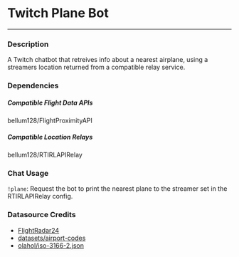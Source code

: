 # Twitch Plane Bot
---

### Description
A Twitch chatbot that retreives info about a nearest airplane, using a streamers location returned from a compatible relay service.

### Dependencies
##### Compatible Flight Data APIs
bellum128/FlightProximityAPI

##### Compatible Location Relays
bellum128/RTIRLAPIRelay

### Chat Usage
`!plane`: Request the bot to print the nearest plane to the streamer set in the RTIRLAPIRelay config.

### Datasource Credits
- [FlightRadar24](https://www.flightradar24.com)
- [datasets/airport-codes](https://github.com/datasets/airport-codes/)
- [olahol/iso-3166-2.json](https://github.com/olahol/iso-3166-2.json)
